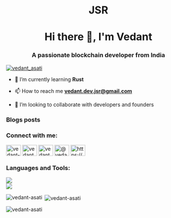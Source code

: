 <h1 align="center">JSR</h1>
<h1 align="center">Hi there 👋, I'm Vedant</h1>
<h3 align="center">A passionate blockchain developer from India</h3>

<p align="left"> <a href="https://twitter.com/vedant_asati_" target="blank"><img src="https://img.shields.io/twitter/follow/vedant_asati?logo=twitter&style=for-the-badge" alt="vedant_asati" /></a> </p>

- 🌱 I’m currently learning **Rust**

- 📫 How to reach me **vedant.dev.jsr@gmail.com**

- 👯 I’m looking to collaborate with developers and founders

### Blogs posts
<!-- BLOG-POST-LIST:START -->
<!-- BLOG-POST-LIST:END -->

<h3 align="left">Connect with me:</h3>
<p align="left">
<a href="https://dev.to/vedant-asati" target="blank"><img align="center" src="https://raw.githubusercontent.com/rahuldkjain/github-profile-readme-generator/master/src/images/icons/Social/devto.svg" alt="vedant-asati" height="30" width="40" /></a>
<a href="https://twitter.com/vedant_asati_" target="blank"><img align="center" src="https://raw.githubusercontent.com/rahuldkjain/github-profile-readme-generator/master/src/images/icons/Social/twitter.svg" alt="vedant_asati" height="30" width="40" /></a>
<a href="https://www.linkedin.com/in/vedant-asati-ab278a252/" target="blank"><img align="center" src="https://raw.githubusercontent.com/rahuldkjain/github-profile-readme-generator/master/src/images/icons/Social/linked-in-alt.svg" alt="vedant asati" height="30" width="40" /></a>
<a href="https://medium.com/@vedant-asati" target="blank"><img align="center" src="https://raw.githubusercontent.com/rahuldkjain/github-profile-readme-generator/master/src/images/icons/Social/medium.svg" alt="@vedant-asati" height="30" width="40" /></a>
<a href="/https://my-portfolio-mauve-ten-85.vercel.app/" target="blank"><img align="center" src="https://raw.githubusercontent.com/rahuldkjain/github-profile-readme-generator/master/src/images/icons/Social/rss.svg" alt="https://my-portfolio-mauve-ten-85.vercel.app/" height="30" width="40" /></a>
</p>

<h3 align="left">Languages and Tools:</h3>
<p>
<img src="https://skillicons.dev/icons?i=ts,solidity,cpp,js,html,css,react,nextjs"/><br>
<img src="https://skillicons.dev/icons?i=nodejs,express,ipfs,mongodb,git,vscode,github,bash"/>
</p>

<p><img align="left" src="https://github-readme-stats.vercel.app/api/top-langs?username=vedant-asati&show_icons=true&locale=en&layout=compact" alt="vedant-asati" /></p>

<p>&nbsp;<img align="center" src="https://github-readme-stats.vercel.app/api?username=vedant-asati&show_icons=true&locale=en" alt="vedant-asati" /></p>

<p><img align="center" src="https://github-readme-streak-stats.herokuapp.com/?user=vedant-asati&" alt="vedant-asati" /></p>


